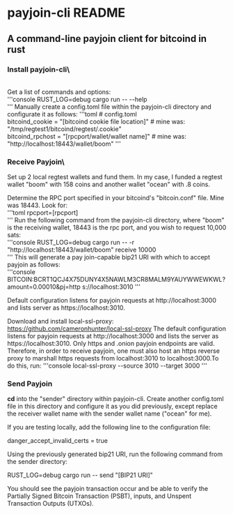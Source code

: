 # **payjoin-cli README**

 ## A command-line payjoin client for bitcoind in rust

### **Install payjoin-cli**\
 \
 Get a list of commands and options:\
 '''console
 RUST_LOG=debug cargo run \-- \--help\
 '''
 Manually create a config.toml file within the payjoin-cli directory
 and configurate it as follows:
'''toml
 \# config.toml\
 bitcoind_cookie = "\[bitcoind cookie file location\]" \# mine was:
 \"/tmp/regtest1/bitcoind/regtest/.cookie\" \
 bitcoind_rpchost = "\[rpcport/wallet/wallet name\]" \# mine was:
 \"http://localhost:18443/wallet/boom"
 '''

### **Receive Payjoin**\
 Set up 2 local regtest wallets and fund them. In my case, I funded a
 regtest wallet "boom" with 158 coins and another wallet "ocean" with
 .8 coins.

 Determine the RPC port specified in your bitcoind's "bitcoin.conf"
 file. Mine was 18443. Look for:\
 '''toml
 rpcport=\[rpcport\]\
 '''
 Run the following command from the payjoin-cli directory, where "boom"
 is the receiving wallet, 18443 is the rpc port, and you wish to
 request 10,000 sats:\
 '''console
 RUST_LOG=debug cargo run \-- -r "http://localhost:18443/wallet/boom"
 receive 10000\
 '''
 This will generate a pay join-capable bip21 URI with which to accept
 payjoin as follows:\
 '''console
 BITCOIN:BCRT1QCJ4X75DUNY4X5NAWLM3CR8MALM9YAUYWWEWKWL?amount=0.00010&pj=http
 s://localhost:3010
 '''

 Default configuration listens for payjoin requests at
 http://localhost:3000 and lists server as https://localhost:3010.

 Download and install local-ssl-proxy:\
 https://github.com/cameronhunter/local-ssl-proxy
 The default configuration listens for payjoin requests at http://localhost:3000 and lists the server as 
 https://localhost:3010. Only https and .onion payjoin endpoints are valid. Therefore, in order to receive
  payjoin, one must also host an https reverse proxy to marshall https requests from localhost:3010 to
   localhost:3000.To do this, run:
'''console
local-ssl-proxy \--source 3010 \--target 3000
'''
###  **Send Payjoin**

 **cd** into the "sender" directory within payjoin-cli. Create another
 config.toml file in this directory and configure it as you did
 previously, except replace the receiver wallet name with the sender
 wallet name ("ocean" for me).

 If you are testing locally, add the following line to the
 configuration file:

 danger_accept_invalid_certs = true

 Using the previously generated bip21 URI, run the following command
 from the sender directory:

 RUST_LOG=debug cargo run \-- send "\[BIP21 URI\]"

 You should see the payjoin transaction occur and be able to verify the
 Partially Signed Bitcoin Transaction (PSBT), inputs, and Unspent
 Transaction Outputs (UTXOs).
